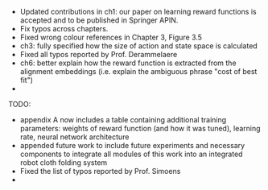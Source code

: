 - Updated contributions in ch1: our paper on learning reward functions is accepted and to be published in Springer APIN.
- Fix typos across chapters.
- Fixed wrong colour references in Chapter 3, Figure 3.5
- ch3: fully specified how the size of action and state space is calculated
- Fixed all typos reported by Prof. Derammelaere
- ch6: better explain how the reward function is extracted from the alignment embeddings (i.e. explain the ambiguous phrase "cost of best fit")
- 


TODO:
- appendix A now includes a table containing additional training parameters: weights of reward function (and how it was tuned), learning rate, neural network architecture 
- appended future work to include future experiments and necessary components to integrate all modules of this work into an integrated robot cloth folding system 
- Fixed the list of typos reported by Prof. Simoens
- 